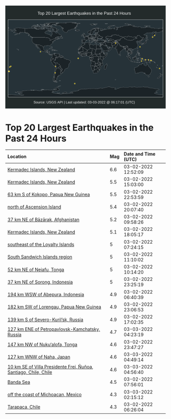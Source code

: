 ![Map](./map.png)

# Top 20 Largest Earthquakes in the Past 24 Hours

| Location | Mag | Date and Time (UTC) |
|:---|:---|:---|
| [Kermadec Islands, New Zealand](https://earthquake.usgs.gov/earthquakes/eventpage/us6000h1d2) | 6.6 | 03-02-2022 12:52:09 |
| [Kermadec Islands, New Zealand](https://earthquake.usgs.gov/earthquakes/eventpage/us6000h1e8) | 5.5 | 03-02-2022 15:03:00 |
| [63 km S of Kokopo, Papua New Guinea](https://earthquake.usgs.gov/earthquakes/eventpage/us6000h1jt) | 5.5 | 03-02-2022 22:53:59 |
| [north of Ascension Island](https://earthquake.usgs.gov/earthquakes/eventpage/us6000h1ia) | 5.4 | 03-02-2022 20:07:40 |
| [37 km NE of Bāzārak, Afghanistan](https://earthquake.usgs.gov/earthquakes/eventpage/us6000h1c9) | 5.2 | 03-02-2022 09:58:26 |
| [Kermadec Islands, New Zealand](https://earthquake.usgs.gov/earthquakes/eventpage/us6000h1gl) | 5.1 | 03-02-2022 18:05:17 |
| [southeast of the Loyalty Islands](https://earthquake.usgs.gov/earthquakes/eventpage/us6000h1bx) | 5 | 03-02-2022 07:24:15 |
| [South Sandwich Islands region](https://earthquake.usgs.gov/earthquakes/eventpage/us6000h1cl) | 5 | 03-02-2022 11:10:02 |
| [52 km NE of Neiafu, Tonga](https://earthquake.usgs.gov/earthquakes/eventpage/us6000h1ce) | 5 | 03-02-2022 10:14:20 |
| [37 km NE of Sorong, Indonesia](https://earthquake.usgs.gov/earthquakes/eventpage/us6000h1k6) | 5 | 03-02-2022 23:25:19 |
| [194 km WSW of Abepura, Indonesia](https://earthquake.usgs.gov/earthquakes/eventpage/us6000h1c7) | 4.9 | 03-02-2022 06:40:39 |
| [182 km SW of Lorengau, Papua New Guinea](https://earthquake.usgs.gov/earthquakes/eventpage/us6000h1kc) | 4.9 | 03-02-2022 23:06:53 |
| [139 km S of Severo-Kuril’sk, Russia](https://earthquake.usgs.gov/earthquakes/eventpage/us6000h1ga) | 4.9 | 03-02-2022 17:02:35 |
| [127 km ENE of Petropavlovsk-Kamchatsky, Russia](https://earthquake.usgs.gov/earthquakes/eventpage/us6000h1mk) | 4.7 | 03-03-2022 04:23:19 |
| [147 km NW of Nuku‘alofa, Tonga](https://earthquake.usgs.gov/earthquakes/eventpage/us6000h1kf) | 4.6 | 03-02-2022 23:47:27 |
| [127 km WNW of Naha, Japan](https://earthquake.usgs.gov/earthquakes/eventpage/us6000h1mq) | 4.6 | 03-03-2022 04:49:14 |
| [10 km SE of Villa Presidente Frei, Ñuñoa, Santiago, Chile, Chile](https://earthquake.usgs.gov/earthquakes/eventpage/us6000h1mr) | 4.6 | 03-03-2022 04:56:40 |
| [Banda Sea](https://earthquake.usgs.gov/earthquakes/eventpage/us6000h1bn) | 4.5 | 03-02-2022 07:56:01 |
| [off the coast of Michoacan, Mexico](https://earthquake.usgs.gov/earthquakes/eventpage/us6000h1ls) | 4.3 | 03-03-2022 02:15:12 |
| [Tarapaca, Chile](https://earthquake.usgs.gov/earthquakes/eventpage/us6000h1b4) | 4.3 | 03-02-2022 06:26:04 |

